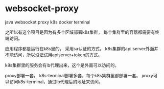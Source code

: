 # websocket-proxy
java websocket proxy k8s docker terminal


  之所以有这个项目是因为有多个区域部署k8s集群，
每个集群里的容器都需要有终端访问。

  应用程序都是运行在k8s里的， 采用sa认证的方式，
k8s集群的api server外面并不能访问，所以没法试用apiserver+token的方式。 

   k8s集群里的服务会有lb代理出来，这个是外面可以访问的。 
   
  proxy部署一套， k8s-terminal部署多套，每个k8s集群里都部署一套。
  proxy可以访问k8s-terminal，通过lb代理后的地址来访问。 
  
  
     



    
  

